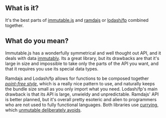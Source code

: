## What is it?

It's the best parts of [immutable.js](https://facebook.github.io/immutable-js/) and [ramdajs](https://ramdajs.com/) or [lodash/fp](https://github.com/lodash/lodash/wiki/FP-Guide) combined together.

## What do you mean?

Immutable.js has a wonderfully symmetrical and well thought out API, and it deals with data [immutably](https://facebook.github.io/immutable-js/#the-case-for-immutability).
Its a great library, but its drawbacks are that it's large in size and impossible to take only the parts of the API you want, and that it requires you use its special data types.

Ramdajs and Lodash/fp allows for functions to be composed together *[point-free style](https://en.wikipedia.org/wiki/Tacit_programming)*, which is a really nice pattern to use, and naturally keeps the bundle size small as you only import what you need.
Lodash/fp's main drawback is that its API is large, unwieldy and unpredictable. Ramdajs' API is better planned, but it's overall pretty esoteric and alien to programmers who are not used to fully functional languages.
Both libraries use [currying](https://hughfdjackson.com/javascript/why-curry-helps/), which [unmutable deliberately avoids](#).
